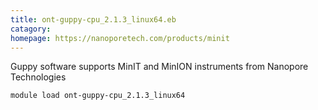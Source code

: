 ```yaml
---
title: ont-guppy-cpu_2.1.3_linux64.eb
catagory:  
homepage: https://nanoporetech.com/products/minit
---
```

Guppy software supports MinIT and MinION instruments from Nanopore Technologies
```
module load ont-guppy-cpu_2.1.3_linux64
```

